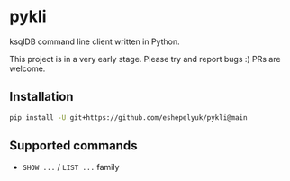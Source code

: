 # pykli

ksqlDB command line client written in Python.

This project is in a very early stage. Please try and report bugs :)
PRs are welcome.

## Installation

```sh
pip install -U git+https://github.com/eshepelyuk/pykli@main
```

## Supported commands

* `SHOW ...` / `LIST ...` family
